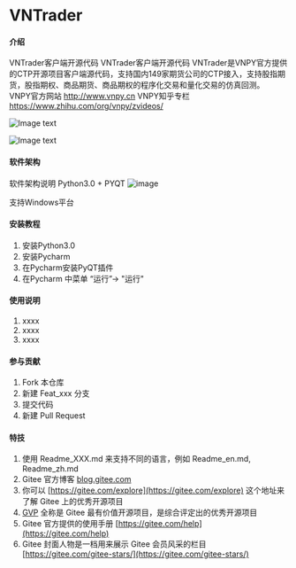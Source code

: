 # VNTrader

#### 介绍
VNTrader客户端开源代码
VNTrader客户端开源代码 VNTrader是VNPY官方提供的CTP开源项目客户端源代码，支持国内149家期货公司的CTP接入，支持股指期货，股指期权、商品期货、商品期权的程序化交易和量化交易的仿真回测。
VNPY官方网站 http://www.vnpy.cn 
VNPY知乎专栏 https://www.zhihu.com/org/vnpy/zvideos/

![Image text](http://www.vnpy.cn/index_files/ggc.png)

![Image text](https://gitee.com/vnpycn/vntrader/blob/master/pic/vnpy.png)


#### 软件架构
软件架构说明
Python3.0 + PYQT
![image](https://gitee.com/vnpycn/vntrader/blob/master/pic/vnpy.png)



支持Windows平台

#### 安装教程

1.  安装Python3.0
2.  安装Pycharm
3.  在Pycharm安装PyQT插件
4.  在Pycharm 中菜单 “运行”-> "运行"

#### 使用说明

1.  xxxx
2.  xxxx
3.  xxxx

#### 参与贡献

1.  Fork 本仓库
2.  新建 Feat_xxx 分支
3.  提交代码
4.  新建 Pull Request


#### 特技

1.  使用 Readme\_XXX.md 来支持不同的语言，例如 Readme\_en.md, Readme\_zh.md
2.  Gitee 官方博客 [blog.gitee.com](https://blog.gitee.com)
3.  你可以 [https://gitee.com/explore](https://gitee.com/explore) 这个地址来了解 Gitee 上的优秀开源项目
4.  [GVP](https://gitee.com/gvp) 全称是 Gitee 最有价值开源项目，是综合评定出的优秀开源项目
5.  Gitee 官方提供的使用手册 [https://gitee.com/help](https://gitee.com/help)
6.  Gitee 封面人物是一档用来展示 Gitee 会员风采的栏目 [https://gitee.com/gitee-stars/](https://gitee.com/gitee-stars/)
